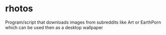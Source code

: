 # rhotos

Program/script that downloads images from subreddits like Art or EarthPorn which can be used then as a desktop wallpaper
